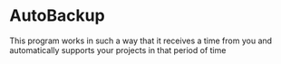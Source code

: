 # AutoBackup
This program works in such a way that it receives a time from you and automatically supports your projects in that period of time
